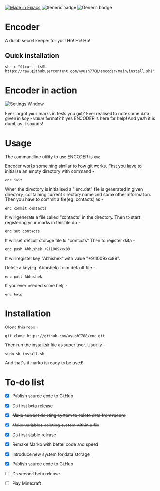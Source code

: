 [![Made in Emacs](https://img.shields.io/badge/Made%20in-emacs-blue.svg)](https://www.gnu.org/software/emacs/)
![Generic badge](https://img.shields.io/badge/Version-1.0.2%20beta-lime.svg)
![Generic badge](https://img.shields.io/badge/Maintained-yes-yellow.svg)


# Encoder
A dumb secret keeper for you! Ho! Ho! Ho!

## Quick installation
```
sh -c "$(curl -fsSL https://raw.githubusercontent.com/ayush7788/encoder/main/install.sh)"
```

# Encoder in action
![Settings Window](https://raw.githubusercontent.com/ayush7788/encoder/main/2020-12-19_04_59.png)

Ever forgot your marks in tests you got? Ever realised to note some data given in _key_ - _value_ format? If yes ENCODER is here for help!
And yeah it is dumb as it sounds!

# Usage
The commandline utility to use ENCODER is `enc`

Encoder works something similar to how git works.
First you have to initialise an empty directory with command -
```
enc init
```
When the directory is initialised a ".enc.dat" file is generated in given directory, containing current directory name and some other information.
Then you have to commit a file(eg. contacts) as -
```
enc commit contacts
```
It will generate a file called "contacts" in the directory.
Then to start registering your marks in this file do -
```
enc set contacts
```
It will set default storage file to "contacts"
Then to register data -
```
enc push Abhishek +911009xxx89
```
It will register key "Abhishek" with value "+911009xxx89".

Delete a key(eg. Abhishek) from default file - 
```
enc pull Abhishek
```
If you ever needed some help -
```
enc help
```
# Installation
Clone this repo - 
```
git clone https://github.com/ayush7788/enc.git
```
Then run the install.sh file as super user.
Usually -
```
sudo sh install.sh
```
And that's it marko is ready to be used!

# To-do list
- [x] Publish source code to GitHub
- [x] Do first beta release
- [x] ~~Make subject deleting system to delete data from record~~
- [x] ~~Make variables deleting system within a file~~
- [x] ~~Do first stable release~~
- [x] Remake Marko with better code and speed
- [x] Introduce new system for data storage
- [x] Publish source code to GitHub
- [ ] Do second beta release
- [ ] Play Minecraft

